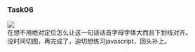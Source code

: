 ### Task06
![](http://i.imgur.com/jDsnQwJ.png)
<br>
在想不用绝对定位怎么让这一句话话首字母字体大而且下划线对齐。
<br>没时间切图，再完成了，迫切想练习javascript，回头补上。